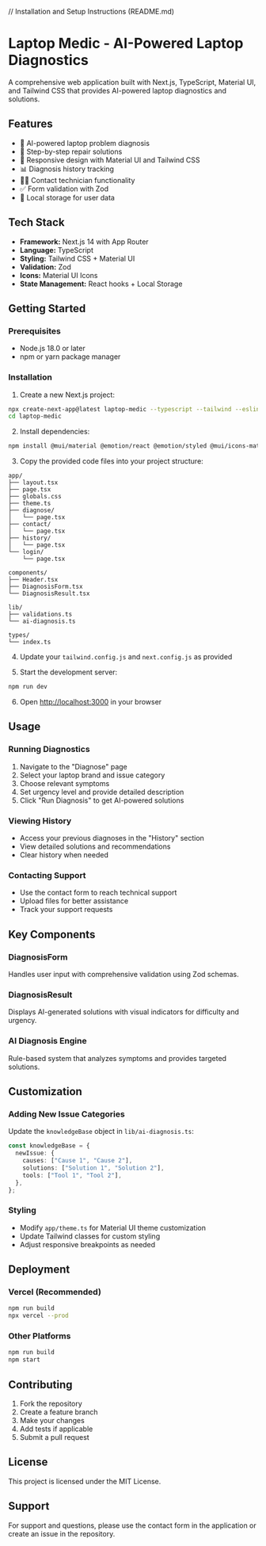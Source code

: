 // Installation and Setup Instructions (README.md)

# Laptop Medic - AI-Powered Laptop Diagnostics

A comprehensive web application built with Next.js, TypeScript, Material UI, and Tailwind CSS that provides AI-powered laptop diagnostics and solutions.

## Features

- 🤖 AI-powered laptop problem diagnosis
- 🔧 Step-by-step repair solutions
- 📱 Responsive design with Material UI and Tailwind CSS
- 📊 Diagnosis history tracking
- 👨‍💻 Contact technician functionality
- ✅ Form validation with Zod
- 💾 Local storage for user data

## Tech Stack

- **Framework:** Next.js 14 with App Router
- **Language:** TypeScript
- **Styling:** Tailwind CSS + Material UI
- **Validation:** Zod
- **Icons:** Material UI Icons
- **State Management:** React hooks + Local Storage

## Getting Started

### Prerequisites

- Node.js 18.0 or later
- npm or yarn package manager

### Installation

1. Create a new Next.js project:

```bash
npx create-next-app@latest laptop-medic --typescript --tailwind --eslint --app
cd laptop-medic
```

2. Install dependencies:

```bash
npm install @mui/material @emotion/react @emotion/styled @mui/icons-material zod
```

3. Copy the provided code files into your project structure:

```
app/
├── layout.tsx
├── page.tsx
├── globals.css
├── theme.ts
├── diagnose/
│   └── page.tsx
├── contact/
│   └── page.tsx
├── history/
│   └── page.tsx
└── login/
    └── page.tsx

components/
├── Header.tsx
├── DiagnosisForm.tsx
└── DiagnosisResult.tsx

lib/
├── validations.ts
└── ai-diagnosis.ts

types/
└── index.ts
```

4. Update your `tailwind.config.js` and `next.config.js` as provided

5. Start the development server:

```bash
npm run dev
```

6. Open [http://localhost:3000](http://localhost:3000) in your browser

## Usage

### Running Diagnostics

1. Navigate to the "Diagnose" page
2. Select your laptop brand and issue category
3. Choose relevant symptoms
4. Set urgency level and provide detailed description
5. Click "Run Diagnosis" to get AI-powered solutions

### Viewing History

- Access your previous diagnoses in the "History" section
- View detailed solutions and recommendations
- Clear history when needed

### Contacting Support

- Use the contact form to reach technical support
- Upload files for better assistance
- Track your support requests

## Key Components

### DiagnosisForm

Handles user input with comprehensive validation using Zod schemas.

### DiagnosisResult

Displays AI-generated solutions with visual indicators for difficulty and urgency.

### AI Diagnosis Engine

Rule-based system that analyzes symptoms and provides targeted solutions.

## Customization

### Adding New Issue Categories

Update the `knowledgeBase` object in `lib/ai-diagnosis.ts`:

```typescript
const knowledgeBase = {
  newIssue: {
    causes: ["Cause 1", "Cause 2"],
    solutions: ["Solution 1", "Solution 2"],
    tools: ["Tool 1", "Tool 2"],
  },
};
```

### Styling

- Modify `app/theme.ts` for Material UI theme customization
- Update Tailwind classes for custom styling
- Adjust responsive breakpoints as needed

## Deployment

### Vercel (Recommended)

```bash
npm run build
npx vercel --prod
```

### Other Platforms

```bash
npm run build
npm start
```

## Contributing

1. Fork the repository
2. Create a feature branch
3. Make your changes
4. Add tests if applicable
5. Submit a pull request

## License

This project is licensed under the MIT License.

## Support

For support and questions, please use the contact form in the application or create an issue in the repository.
